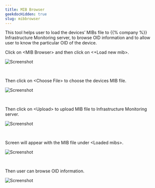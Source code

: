 ```yaml
---
title: MIB Browser
geekdocHidden: true
slug: mibbrowser
---
```


This tool helps user to load the devices’ MIBs file to {{% company %}} Infrastructure Monitoring server, to browse OID information and to allow user to know the particular OID of the device. 

Click on \<MIB Browser> and then click on <+Load new mib>.


![Screenshot](/cloud_vista/sysadmin/images/mib1.png)

&nbsp;

Then click on \<Choose File> to choose the devices MIB file.

![Screenshot](/cloud_vista/sysadmin/images/mib2.png)

&nbsp;

Then click on \<Upload> to upload MIB file to Infrastructure Monitoring server.

![Screenshot](/cloud_vista/sysadmin/images/mib3.png)

&nbsp;

Screen will appear with the MIB file under \<Loaded mibs>.

![Screenshot](/cloud_vista/sysadmin/images/mib4.png)

&nbsp;

Then user can browse OID information.

![Screenshot](/cloud_vista/sysadmin/images/mib5.png)
